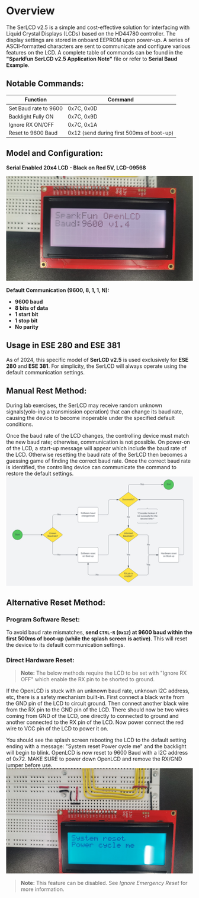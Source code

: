 

# Overview

The SerLCD v2.5 is a simple and cost-effective solution for interfacing with Liquid Crystal Displays (LCDs) based on the HD44780 controller. The display settings are stored in onboard EEPROM upon power-up. A series of ASCII-formatted characters are sent to communicate and configure various features on the LCD. A complete table of commands can be found in the **"SparkFun SerLCD v2.5 Application Note"** file or refer to **Serial Baud Example**.

## Notable Commands:

| Function               | Command |
|------------------------|---------|
| Set Baud rate to 9600  | 0x7C, 0x0D |
| Backlight Fully ON     | 0x7C, 0x9D |
| Ignore RX ON/OFF       | 0x7C, 0x1A |
| Reset to 9600 Baud     | 0x12 (send during first 500ms of boot-up) |

## Model and Configuration:
**Serial Enabled 20x4 LCD - Black on Red 5V, LCD-09568**

![System diagram](./image/bootup.jpg)

**Default Communication (9600, 8, 1, 1, N):**

- **9600 baud**
- **8 bits of data**
- **1 start bit**
- **1 stop bit**
- **No parity**

## Usage in ESE 280 and ESE 381

As of 2024, this specific model of **SerLCD v2.5** is used exclusively for **ESE 280** and **ESE 381**. For simplicity, the SerLCD will always operate using the default communication settings.

## Manual Rest Method:
During lab exercises, the SerLCD may receive random unknown signals(yolo-ing a transmission operation) that can change its baud rate, causing the device to become inoperable under the specified default conditions. 

Once the baud rate of the LCD changes, the controlling device must match the new baud rate; otherwise, communication is not possible. On power-on of the LCD, a start-up message will appear which include the baud rate of the LCD. Otherwise resetting the baud rate of the SerLCD then becomes a guessing game of finding the correct baud rate. Once the correct baud rate is identified, the controlling device can communicate the command to restore the default settings. 
![System diagram](./image/flow_chart.png)
## Alternative Reset Method:
### Program Software Reset:
To avoid baud rate mismatches, **send `CTRL-R` (`0x12`) at 9600 baud within the first 500ms of boot-up (while the splash screen is active)**. This will reset the device to its default communication settings.

### Direct Hardware Reset: 
> **Note:** The below methods require the LCD to be set with "Ignore RX OFF" which enable the RX pin to be shorted to ground. 

If the OpenLCD is stuck with an unknown baud rate, unknown I2C address, etc, there is a safety mechanism built-in. First connect a black write from the GND pin of the LCD to circuit ground. Then connect another black wire from the RX pin to the GND pin of the LCD. There should now be two wires coming from GND of the LCD, one directly to connected to ground and another connected to the RX pin of the LCD. Now power connect the red wire to VCC pin of the LCD to power it on. 

You should see the splash screen rebooting the LCD to the default setting ending with a message: "System reset Power cycle me" and the backlight will begin to blink. OpenLCD is now reset to 9600 Baud with a I2C address of 0x72. MAKE SURE to power down OpenLCD and remove the RX/GND jumper before use.  
![System diagram](./image/reseted.jpg)
> **Note:** This feature can be disabled. See *Ignore Emergency Reset* for more information.




